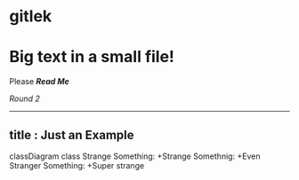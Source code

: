 # gitlek

# Big text in a small file!

Please ***Read Me***

*Round 2*

---
title : Just an Example
---
classDiagram
    class Strange
    Something: +Strange
    Somethnig: +Even Stranger
    Something: +Super strange

